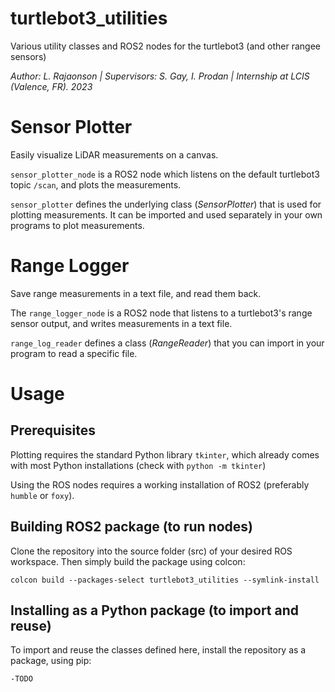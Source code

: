 # turtlebot3_utilities
 Various utility classes and ROS2 nodes for the turtlebot3 (and other rangee sensors)

*Author: L. Rajaonson | Supervisors: S. Gay, I. Prodan | Internship at LCIS (Valence, FR). 2023*
# Sensor Plotter
Easily visualize LiDAR measurements on a canvas. 

`sensor_plotter_node` is a ROS2 node which listens on the default turtlebot3 topic `/scan`, and plots the measurements.

`sensor_plotter` defines the underlying class (*SensorPlotter*) that is used for plotting measurements. It can be imported and used separately in your own programs to plot measurements.

# Range Logger
Save range measurements in a text file, and read them back. 

The `range_logger_node` is a ROS2 node that listens to a turtlebot3's range sensor output, and writes measurements in a text file.

`range_log_reader` defines a class (*RangeReader*) that you can import in your program to read a specific file.

# Usage

## Prerequisites

Plotting requires the standard Python library `tkinter`, which already comes with most Python installations (check with `python -m tkinter`)

Using the ROS nodes requires a working installation of ROS2 (preferably `humble` or `foxy`).

## Building ROS2 package (to run nodes)

Clone the repository into the source folder (src) of your desired ROS workspace. Then simply build the package using colcon:

    colcon build --packages-select turtlebot3_utilities --symlink-install

## Installing as a Python package (to import and reuse)

To import and reuse the classes defined here, install the repository as a package, using pip:

    -TODO